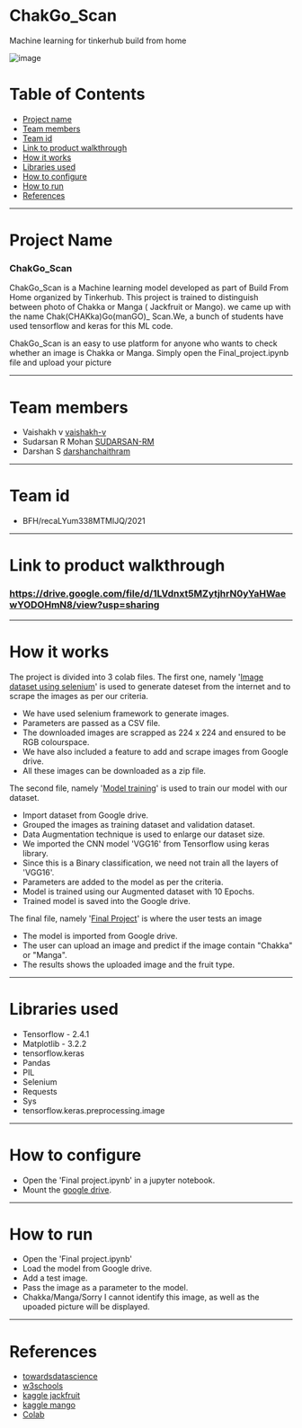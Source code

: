 # **ChakGo_Scan**
Machine learning for tinkerhub build from home

![image](https://user-images.githubusercontent.com/72149021/119386009-972ff500-bce4-11eb-95b5-292eccbd400a.png)

# Table of Contents

- [Project name](#project-name)
- [Team members](#team-members)
- [Team id](#team-id)
- [Link to product walkthrough](#link-to-product-walkthrough)
- [How it works](#how-it-works)
- [Libraries used](#libraries-used)
- [How to configure](#how-to-configure)
- [How to run](#how-to-run)
- [References](#references)

---
# Project Name
### ChakGo_Scan

ChakGo_Scan is a Machine learning model developed as part of Build From Home organized by Tinkerhub. This project is trained to distinguish between photo of Chakka or Manga ( Jackfruit or Mango). we came up with the name Chak(CHAKka)Go(manGO)_ Scan.We, a bunch of students have used tensorflow and keras for this ML code.

ChakGo_Scan is an easy to use platform for anyone who wants to check whether an image is Chakka or Manga. Simply open the Final_project.ipynb file and upload your picture

---
# Team members
- Vaishakh v [vaishakh-v](https://github.com/vaishakh-v)
- Sudarsan R Mohan [SUDARSAN-RM](https://github.com/SUDARSAN-RM)
- Darshan S [darshanchaithram](https://github.com/darshanchaithram)
---
# Team id
- BFH/recaLYum338MTMIJQ/2021
---
# Link to product walkthrough
### https://drive.google.com/file/d/1LVdnxt5MZytjhrN0yYaHWaewYODOHmN8/view?usp=sharing
---
# How it works
The project is divided into 3 colab files. The first one, namely '[Image dataset using selenium](https://github.com/vaishakh-v/ML/blob/main/ChakGo_scan/Dataset/image_dataset_using_selenium.ipynb)' is used to generate dateset from the internet and to scrape the images as per our criteria.
- We have used selenium framework to generate images.
- Parameters are passed as a CSV file.
- The downloaded images are scrapped as 224 x 224 and ensured to be RGB colourspace.
- We have also included a feature to add and scrape images from Google drive.
- All these images can be downloaded as a zip file.

The second file, namely '[Model training](https://github.com/vaishakh-v/ML/blob/main/ChakGo_scan/Model/Model_training.ipynb)' is used to train our model with our dataset.
- Import dataset from Google drive.
- Grouped the images as training dataset and validation dataset.
- Data Augmentation technique is used to enlarge our dataset size.
- We imported the CNN model 'VGG16' from Tensorflow using keras library.
- Since this is a Binary classification, we need not train all the layers of 'VGG16'.
- Parameters are added to the model as per the criteria.
- Model is trained using our Augmented dataset with 10 Epochs.
- Trained model is saved into the Google drive.

The final file, namely '[Final Project](https://github.com/vaishakh-v/ML/blob/main/ChakGo_scan/Model/final_project.ipynb)' is where the user tests an image
- The model is imported from Google drive.
- The user can upload an image and predict if the image contain "Chakka" or "Manga".
- The results shows the uploaded image and the fruit type.
---
# Libraries used

- Tensorflow - 2.4.1
- Matplotlib - 3.2.2
- tensorflow.keras
- Pandas
- PIL
- Selenium
- Requests
- Sys
- tensorflow.keras.preprocessing.image

---
# How to configure
- Open the 'Final project.ipynb' in a jupyter notebook.
- Mount the [google drive](https://drive.google.com/drive/u/0/folders/1GTCZ1lGjCFnUursejAOqYLMaFUJhKUt0).
---
# How to run
- Open the 'Final project.ipynb'
- Load the model from Google drive.
- Add a test image.
- Pass the image as a parameter to the model.
- Chakka/Manga/Sorry I cannot identify this image, as well as the upoaded picture will be displayed.
---
# References
- [towardsdatascience](https://towardsdatascience.com/pytorch-vision-binary-image-classification-d9a227705cf9)
- [w3schools](https://www.w3schools.com/python/python_variables.asp)
- [kaggle jackfruit](https://www.kaggle.com/darshanchaithram/jackfruit-images)
- [kaggle mango](https://www.kaggle.com/kiwi946/mango-competition)
- [Colab](https://research.google.com/colaboratory/)

